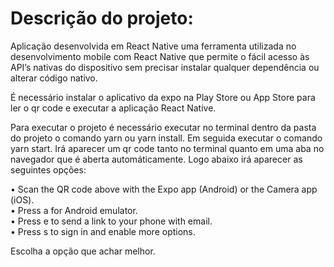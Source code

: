 # Descrição do projeto:

Aplicação desenvolvida em React Native uma ferramenta utilizada no desenvolvimento mobile com React Native 
que permite o fácil acesso às API’s nativas do dispositivo sem precisar instalar qualquer dependência ou alterar código nativo.

É necessário instalar o aplicativo da expo na Play Store ou App Store para ler o qr code e executar a aplicação React Native.

Para executar o projeto é necessário executar no terminal dentro da pasta do projeto o comando yarn ou yarn install.
Em seguida executar o comando yarn start.
Irá aparecer um qr code tanto no terminal quanto em uma aba no navegador que é aberta automáticamente.
Logo abaixo irá aparecer as seguintes opções:

• Scan the QR code above with the Expo app (Android) or the Camera app (iOS).  
• Press a for Android emulator.  
• Press e to send a link to your phone with email.  
• Press s to sign in and enable more options.

Escolha a opção que achar melhor.
